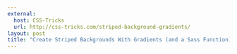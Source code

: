 ```yaml
---
external: 
  host: CSS-Tricks
  url: http://css-tricks.com/striped-background-gradients/
layout: post
title: "Create Striped Backgrounds With Gradients (and a Sass Function)"
---
```

